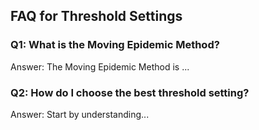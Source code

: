 ## FAQ for Threshold Settings

### Q1: What is the Moving Epidemic Method?
Answer: The Moving Epidemic Method is ...

### Q2: How do I choose the best threshold setting?
Answer: Start by understanding...
